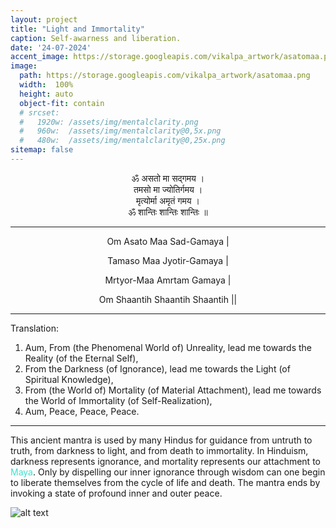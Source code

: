 ```yaml
---
layout: project
title: "Light and Immortality"
caption: Self-awarness and liberation.
date: '24-07-2024'
accent_image: https://storage.googleapis.com/vikalpa_artwork/asatomaa.png  
image: 
  path: https://storage.googleapis.com/vikalpa_artwork/asatomaa.png
  width:  100%
  height: auto
  object-fit: contain
  # srcset: 
  #   1920w: /assets/img/mentalclarity.png
  #   960w:  /assets/img/mentalclarity@0,5x.png
  #   480w:  /assets/img/mentalclarity@0,25x.png
sitemap: false
---
```


<div style="text-align: center;">
ॐ असतो मा सद्गमय ।
</div>
<div style="text-align: center;">
तमसो मा ज्योतिर्गमय ।
</div>
<div style="text-align: center;">
मृत्योर्मा अमृतं गमय ।
</div>
<div style="text-align: center;">
ॐ शान्तिः शान्तिः शान्तिः ॥
</div>


---

<div style="text-align: center;">

Om Asato Maa Sad-Gamaya |
</div>

<div style="text-align: center;">

Tamaso Maa Jyotir-Gamaya |
</div>

<div style="text-align: center;">

Mrtyor-Maa Amrtam Gamaya |
</div>

<div style="text-align: center;">

Om Shaantih Shaantih Shaantih ||
</div>

---

Translation:

1. Aum, From (the Phenomenal World of) Unreality, lead me towards the Reality (of the Eternal Self),
2. From the Darkness (of Ignorance), lead me towards the Light (of Spiritual Knowledge),
3. From (the World of) Mortality (of Material Attachment), lead me towards the World of Immortality (of Self-Realization),
4. Aum, Peace, Peace, Peace.

---

This ancient mantra is used by many Hindus for guidance from untruth to truth, from darkness to light, and from death to immortality. In Hinduism, darkness represents ignorance, and mortality represents our attachment to <span style="color:turquoise">Maya</span>. Only by dispelling our inner ignorance through wisdom can one begin to liberate themselves from the cycle of life and death. The mantra ends by invoking a state of profound inner and outer peace.

![alt text](https://storage.googleapis.com/vikalpa_artwork/asatomaa.png)